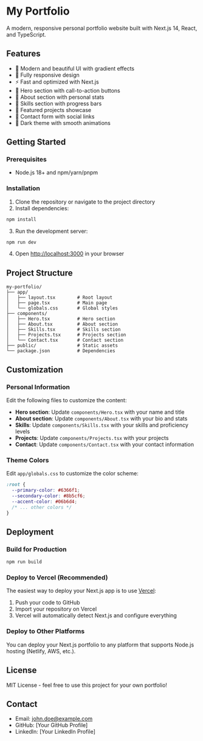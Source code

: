 # My Portfolio

A modern, responsive personal portfolio website built with Next.js 14, React, and TypeScript.

## Features

- 🎨 Modern and beautiful UI with gradient effects
- 📱 Fully responsive design
- ⚡ Fast and optimized with Next.js
- 🎯 Hero section with call-to-action buttons
- 👤 About section with personal stats
- 💼 Skills section with progress bars
- 🚀 Featured projects showcase
- 📧 Contact form with social links
- 🌙 Dark theme with smooth animations

## Getting Started

### Prerequisites

- Node.js 18+ and npm/yarn/pnpm

### Installation

1. Clone the repository or navigate to the project directory
2. Install dependencies:
```bash
npm install
```

3. Run the development server:
```bash
npm run dev
```

4. Open [http://localhost:3000](http://localhost:3000) in your browser

## Project Structure

```
my-portfolio/
├── app/
│   ├── layout.tsx        # Root layout
│   ├── page.tsx          # Main page
│   └── globals.css       # Global styles
├── components/
│   ├── Hero.tsx          # Hero section
│   ├── About.tsx         # About section
│   ├── Skills.tsx        # Skills section
│   ├── Projects.tsx      # Projects section
│   └── Contact.tsx       # Contact section
├── public/               # Static assets
└── package.json          # Dependencies
```

## Customization

### Personal Information

Edit the following files to customize the content:

- **Hero section**: Update `components/Hero.tsx` with your name and title
- **About section**: Update `components/About.tsx` with your bio and stats
- **Skills**: Update `components/Skills.tsx` with your skills and proficiency levels
- **Projects**: Update `components/Projects.tsx` with your projects
- **Contact**: Update `components/Contact.tsx` with your contact information

### Theme Colors

Edit `app/globals.css` to customize the color scheme:

```css
:root {
  --primary-color: #6366f1;
  --secondary-color: #8b5cf6;
  --accent-color: #06b6d4;
  /* ... other colors */
}
```

## Deployment

### Build for Production

```bash
npm run build
```

### Deploy to Vercel (Recommended)

The easiest way to deploy your Next.js app is to use [Vercel](https://vercel.com):

1. Push your code to GitHub
2. Import your repository on Vercel
3. Vercel will automatically detect Next.js and configure everything

### Deploy to Other Platforms

You can deploy your Next.js portfolio to any platform that supports Node.js hosting (Netlify, AWS, etc.).

## License

MIT License - feel free to use this project for your own portfolio!

## Contact

- Email: john.doe@example.com
- GitHub: [Your GitHub Profile]
- LinkedIn: [Your LinkedIn Profile]


